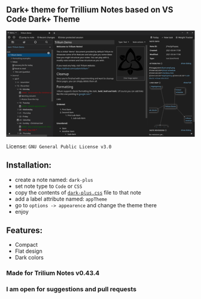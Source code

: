 
## Dark+ theme for Trillium Notes based on VS Code Dark+ Theme

![](Screenshot.png)

License: `GNU General Public License v3.0`

## Installation:
 - create a note named: `dark-plus`
 - set note type to `Code` or `CSS`
 - copy the contents of [`dark-plus.css`](./dark-plus.css) file to that note
 - add a label attribute named: `appTheme`
 - go to `options -> appearence` and change the theme there
 - enjoy

## Features:
 - Compact
 - Flat design
 - Dark colors

### Made for Trilium Notes v0.43.4
### I am open for suggestions and pull requests
